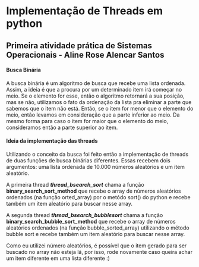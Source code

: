 # Implementação de Threads em python
## Primeira atividade prática de Sistemas Operacionais - Aline Rose Alencar Santos


#### Busca Binária
A busca binária é um algoritmo de busca que recebe uma lista ordenada. Assim, a ideia é que a procura por um determinado item irá começar no meio. Se o elemento for esse, então o algoritmo retornará a sua posição, mas se não, utilizamos o fato da ordenação da lista pra eliminar a parte que sabemos que o item não está. Então, se o item for menor que o elemento do meio, então levamos em consideração que a parte inferior ao meio. Da mesmo forma para caso o item for maior que o elemento do meio, consideramos então a parte superior ao item. 

#### Ideia da implementação das threads
Utilizando o conceito da busca foi feito então a implementação de threads de duas funções de busca binárias diferentes. Essas recebem dois argumentos: uma lista ordenada de 10.000 números aleatórios e um item aleatório.

A primeira thread ***thread_bsearch_sort*** chama a função **binary_search_sort_method** que recebe 
o array de números aleatórios ordenados (na função orted_array) por o metódo sort() do python e recebe também um item aleatório para buscar nesse array. 

A segunda thread ***thread_bsearch_bubblesort*** chama a função **binary_search_bubble_sort_method** que recebe o array de números aleatórios ordenados (na função bubble_sorted_array) utilizando o método bubble sort e recebe também um item aleatório para buscar nesse array. 

Como eu utilizei número aleatórios, é possível que o item gerado para ser buscado no array não esteja lá, por isso, rode novamente caso queira achar um item diferente em uma lista diferente :)
